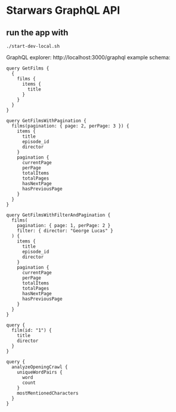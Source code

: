 # Starwars GraphQL API

## run the app with

```
./start-dev-local.sh
```

GraphQL explorer: http://localhost:3000/graphql
example schema:

```
query GetFilms {
  {
    films {
      items {
        title
      }
    }
  }
}
```

```
query GetFilmsWithPagination {
  films(pagination: { page: 2, perPage: 3 }) {
    items {
      title
      episode_id
      director
    }
    pagination {
      currentPage
      perPage
      totalItems
      totalPages
      hasNextPage
      hasPreviousPage
    }
  }
}
```

```
query GetFilmsWithFilterAndPagination {
  films(
    pagination: { page: 1, perPage: 2 }
    filter: { director: "George Lucas" }
  ) {
    items {
      title
      episode_id
      director
    }
    pagination {
      currentPage
      perPage
      totalItems
      totalPages
      hasNextPage
      hasPreviousPage
    }
  }
}
```

```
query {
  film(id: "1") {
    title
    director
  }
}
```

```
query {
  analyzeOpeningCrawl {
    uniqueWordPairs {
      word
      count
    }
    mostMentionedCharacters
  }
}
```
